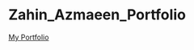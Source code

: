# Zahin_Azmaeen_Portfolio

<a class="github-button" href="https://zahinazmaeen.vercel.app" data-color-scheme="no-preference: light; light: light; dark: dark;" data-icon="octicon-eye" data-size="large" aria-label="Watch buttons/github-buttons on GitHub" target="_blank" >My Portfolio</a>
